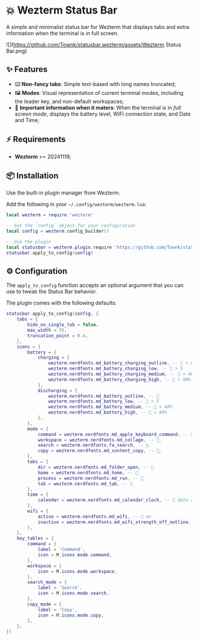# 💥 Wezterm Status Bar

A simple and minimalist status bar for Wezterm that displays tabs and extra
information when the terminal is in full screen.

![](https://github.com/Townk/statusbar.wezterm/assets/Wezterm Status Bar.png)

## ✨ Features

- ⌨️ **Non-fancy tabs**: Simple text-based with long names truncated;
- 🖼️ **Modes**: Visual representation of current terminal modes, including the
  leader key, and non-default workspaces;
- 🚀 **Important information when it maters**: When the terminal is in _full
  screen mode_, displays the battery level, WiFi connection state, and Date and
  Time;

## ⚡️ Requirements

- **Wezterm** >= 20241119;

## 📦 Installation

Use the built-in plugin manager from Wezterm.

Add the following in your `~/.config/wezterm/wezterm.lua`:

```lua
local wezterm = require 'wezterm'

-- Get the `config` object for your configuration
local config = wezterm.config_builder()

-- Use the plugin
local statusbar = wezterm.plugin.require 'https://github.com/Townk/statusbar.wezterm'
statusbar.apply_to_config(config)
```

## ⚙️ Configuration

The `apply_to_config` function accepts an optional argument that you can use to
tweak the Status Bar behavior.

The plugin comes with the following defaults:

```lua
statusbar.apply_to_config(config, {
    tabs = {
        hide_on_single_tab = false,
        max_width = 35,
        truncation_point = 0.4,
    },
    icons = {
        battery = {
            charging = {
                wezterm.nerdfonts.md_battery_charging_outline, -- 󰢟 > 0
                wezterm.nerdfonts.md_battery_charging_low, -- 󱊤 > 5
                wezterm.nerdfonts.md_battery_charging_medium, -- 󱊥 > 40%
                wezterm.nerdfonts.md_battery_charging_high, -- 󱊦 > 90%
            },
            discharging = {
                wezterm.nerdfonts.md_battery_outline, -- 󰂎
                wezterm.nerdfonts.md_battery_low, -- 󱊡 > 5
                wezterm.nerdfonts.md_battery_medium, -- 󱊢 > 40%
                wezterm.nerdfonts.md_battery_high, -- 󱊣 > 90%
            },
        },
        mode = {
            command = wezterm.nerdfonts.md_apple_keyboard_command, -- 󰘳,
            workspace = wezterm.nerdfonts.md_collage, -- 󰙀,
            search = wezterm.nerdfonts.fa_search, -- ,
            copy = wezterm.nerdfonts.md_content_copy, -- 󰆏,
        },
        tabs = {
            dir = wezterm.nerdfonts.md_folder_open, -- 󰝰
            home = wezterm.nerdfonts.md_home, -- 󰋜
            process = wezterm.nerdfonts.md_run, -- 󰜎
            tab = wezterm.nerdfonts.md_tab, -- 󰓩
        },
        time = {
            calendar = wezterm.nerdfonts.md_calendar_clock, -- 󰃰 date and time
        },
        wifi = {
            active = wezterm.nerdfonts.md_wifi, -- 󰖩 on
            inactive = wezterm.nerdfonts.md_wifi_strength_off_outline, -- 󰤮 off
        },
    },
    key_tables = {
        command = {
            label = 'Command',
            icon = M.icons.mode.command,
        },
        workspace = {
            icon = M.icons.mode.workspace,
        },
        search_mode = {
            label = 'Search',
            icon = M.icons.mode.search,
        },
        copy_mode = {
            label = 'Copy',
            icon = M.icons.mode.copy,
        },
    },
})
```
